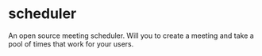 # scheduler
An open source meeting scheduler. Will you to create a meeting and take a pool of times that work for your users.

